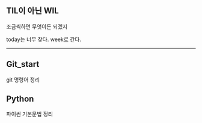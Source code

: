 TIL이 아닌 WIL
-----------------------------------------
조금씩하면 무엇이든 되겠지

today는 너무 잦다. week로 간다.

----
## Git_start
git 명령어 정리

## Python
파이썬 기본문법 정리
